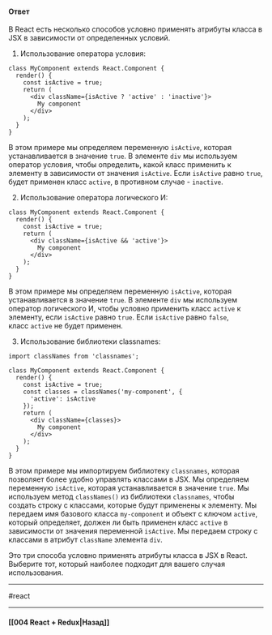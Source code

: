 #### Ответ

В React есть несколько способов условно применять атрибуты класса в JSX в зависимости от определенных условий.

1. Использование оператора условия:

```
class MyComponent extends React.Component {
  render() {
    const isActive = true;
    return (
      <div className={isActive ? 'active' : 'inactive'}>
        My component
      </div>
    );
  }
}
```

В этом примере мы определяем переменную `isActive`, которая устанавливается в значение `true`. В элементе `div` мы используем оператор условия, чтобы определить, какой класс применить к элементу в зависимости от значения `isActive`. Если `isActive` равно `true`, будет применен класс `active`, в противном случае - `inactive`.

2. Использование оператора логического И:

```
class MyComponent extends React.Component {
  render() {
    const isActive = true;
    return (
      <div className={isActive && 'active'}>
        My component
      </div>
    );
  }
}
```

В этом примере мы определяем переменную `isActive`, которая устанавливается в значение `true`. В элементе `div` мы используем оператор логического И, чтобы условно применить класс `active` к элементу, если `isActive` равно `true`. Если `isActive` равно `false`, класс `active` не будет применен.

3. Использование библиотеки classnames:

```
import classNames from 'classnames';

class MyComponent extends React.Component {
  render() {
    const isActive = true;
    const classes = classNames('my-component', {
      'active': isActive
    });
    return (
      <div className={classes}>
        My component
      </div>
    );
  }
}
```

В этом примере мы импортируем библиотеку `classnames`, которая позволяет более удобно управлять классами в JSX. Мы определяем переменную `isActive`, которая устанавливается в значение `true`. Мы используем метод `classNames()` из библиотеки `classnames`, чтобы создать строку с классами, которые будут применены к элементу. Мы передаем имя базового класса `my-component` и объект с ключом `active`, который определяет, должен ли быть применен класс `active` в зависимости от значения переменной `isActive`. Мы передаем строку с классами в атрибут `className` элемента `div`.

Это три способа условно применять атрибуты класса в JSX в React. Выберите тот, который наиболее подходит для вашего случая использования.

____
#react

____

#### [[004 React + Redux|Назад]]